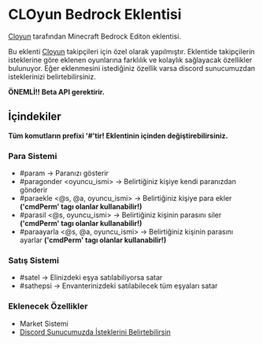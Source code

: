 # CLOyun Bedrock Eklentisi
 
[Cloyun](https://www.youtube.com/cloyun) tarafından Minecraft Bedrock Editon eklentisi.

Bu eklenti [Cloyun](https://www.youtube.com/cloyun) takipçileri için özel olarak yapılmıştır. Eklentide takipçilerin isteklerine göre eklenen oyunlarına farklılık ve kolaylık sağlayacak özellikler bulunuyor. Eğer eklenmesini istediğiniz özellik varsa discord sunucumuzdan isteklerinizi belirtebilirsiniz.

**ÖNEMLİ!! Beta API gerektirir.**

## İçindekiler
**Tüm komutların prefixi '#'tir! Eklentinin içinden değiştirebilirsiniz.**
### Para Sistemi
- #param -> Paranızı gösterir
- #paragonder <oyuncu_ismi> <miktar> -> Belirtiğiniz kişiye kendi paranızdan gönderir
- #paraekle <@s, @a, oyuncu_ismi> <miktar> -> Belirtiğiniz kişiye para ekler **('cmdPerm' tagı olanlar kullanabilir!)**
- #parasil <@s, oyuncu_ismi> <miktar> -> Belirtiğiniz kişinin parasını siler **('cmdPerm' tagı olanlar kullanabilir!)**
- #paraayarla <@s, @a, oyuncu_ismi> <miktar> -> Belirtiğiniz kişinin parasını ayarlar **('cmdPerm' tagı olanlar kullanabilir!)**

### Satış Sistemi
- #satel -> Elinizdeki eşya satılabiliyorsa satar
- #sathepsi -> Envanterinizdeki satılabilecek tüm eşyaları satar

### Eklenecek Özellikler
- Market Sistemi
- [Discord Sunucumuzda İsteklerini Belirtebilirsin](https://discord.gg/gj9CmAAGDS)


